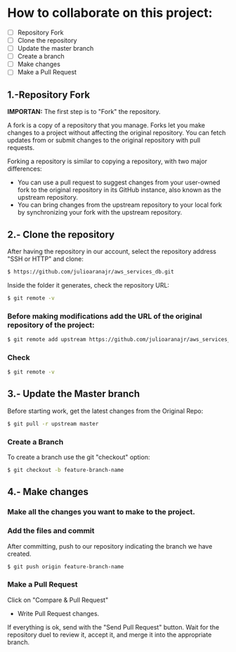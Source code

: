 # How to collaborate on this project: 

- [ ] Repository Fork
- [ ] Clone the repository
- [ ] Update the master branch
- [ ] Create a branch
- [ ] Make changes
- [ ] Make a Pull Request

## 1.-Repository Fork

**IMPORTAN:** The first step is to "Fork" the repository.

A fork is a copy of a repository that you manage. Forks let you make changes to a 
project without affecting the original repository. You can fetch updates from or 
submit changes to the original repository with pull requests.

Forking a repository is similar to copying a repository, with two major differences:

* You can use a pull request to suggest changes from your user-owned fork to the original repository in its GitHub instance, also known as the upstream repository.
* You can bring changes from the upstream repository to your local fork by synchronizing your fork with the upstream repository.



## 2.- Clone the repository

After having the repository in our account, select the repository address "SSH or HTTP" and clone:

```sh
$ https://github.com/julioaranajr/aws_services_db.git
```

Inside the folder it generates, check the repository URL:

```sh
$ git remote -v
```

### Before making modifications add the URL of the original repository of the project:

```sh
$ git remote add upstream https://github.com/julioaranajr/aws_services_db.git(Forked)
```

### Check

```sh
$ git remote -v
```


## 3.- Update the Master branch
Before starting work, get the latest changes from the Original Repo:

```sh
$ git pull -r upstream master
```

### Create a Branch
To create a branch use the git "checkout" option:

```sh
$ git checkout -b feature-branch-name
```


## 4.- Make changes

### Make all the changes you want to make to the project.

### Add the files and commit

After committing, push to our repository indicating the branch we have created.

```sh
$ git push origin feature-branch-name
```

### Make a Pull Request

Click on "Compare & Pull Request"


* Write Pull Request changes.

If everything is ok, send with the "Send Pull Request" button. Wait for the repository duel to review it, accept it, and merge it into the appropriate branch.
